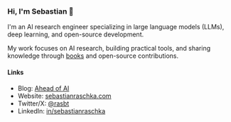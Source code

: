 ### Hi, I'm Sebastian 👋

I'm an AI research engineer specializing in large language models (LLMs), deep learning, and open-source development. 

My work focuses on AI research, building practical tools, and sharing knowledge through [books](https://sebastianraschka.com/books) and open-source contributions.  

#### Links  

- Blog: [Ahead of AI](https://magazine.sebastianraschka.com)  
- Website: [sebastianraschka.com](https://sebastianraschka.com)  
- Twitter/X: [@rasbt](https://twitter.com/rasbt)
- LinkedIn: [in/sebastianraschka](https://linkedin.com/in/sebastianraschka)
